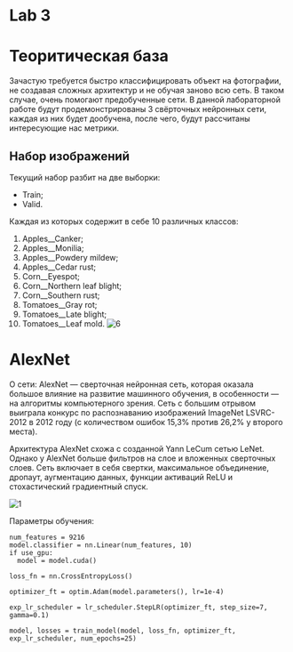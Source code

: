 # Lab 3
# Теоритическая база
Зачастую требуется быстро классифицировать объект на фотографии, не создавая сложных архитектур и не обучая заново всю сеть. В таком случае, очень помогают предобученные сети. 
В данной лабораторной работе будут продемонстрированы 3 свёрточных нейронных сети, каждая из них будет дообучена, после чего, будут рассчитаны интересующие нас метрики.
## Набор изображений
Текущий набор разбит на две выборки:
 * Train;
 * Valid.
 
Каждая из которых содержит в себе 10 различных классов:
1. Apples__Canker;
2. Apples__Monilia;
3. Apples__Powdery mildew;
4. Apples__Сedar rust;
5. Corn__Eyespot;
6. Corn__Northern leaf blight;
7. Corn__Southern rust;
8. Tomatoes__Gray rot;
9. Tomatoes__Late blight;
10. Tomatoes__Leaf mold.
![6](https://user-images.githubusercontent.com/82668230/205057629-c4a4c0f1-af1b-4e70-b334-0a6184a42a20.jpg)

# AlexNet
О сети: AlexNet — сверточная нейронная сеть, которая оказала большое влияние на развитие машинного обучения, в особенности — на алгоритмы компьютерного зрения. Сеть с большим отрывом выиграла конкурс по распознаванию изображений ImageNet LSVRC-2012 в 2012 году (с количеством ошибок 15,3% против 26,2% у второго места).

Архитектура AlexNet схожа с созданной Yann LeCum сетью LeNet. Однако у AlexNet больше фильтров на слое и вложенных сверточных слоев. Сеть включает в себя свертки, максимальное объединение, дропаут, аугментацию данных, функции активаций ReLU и стохастический градиентный спуск.

![1](https://user-images.githubusercontent.com/82668230/205058643-81e36989-dae1-49b6-b827-a8dccd975cbb.png)

Параметры обучения:
  ```
num_features = 9216
model.classifier = nn.Linear(num_features, 10)
if use_gpu:
    model = model.cuda()

loss_fn = nn.CrossEntropyLoss()

optimizer_ft = optim.Adam(model.parameters(), lr=1e-4)

exp_lr_scheduler = lr_scheduler.StepLR(optimizer_ft, step_size=7, gamma=0.1)
```
  ```
model, losses = train_model(model, loss_fn, optimizer_ft, exp_lr_scheduler, num_epochs=25)
```



